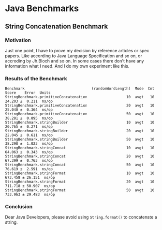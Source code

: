 # Java Benchmarks

## String Concatenation Benchmark

### Motivation
Just one point, I have to prove my decision by reference articles or spec papers.
Like according to Java Language Specification and so on, or accroding by Jh.Bloch and so on.
In some cases there don't have any information what I need. And I do my own experiment like this.

### Results of the Benchmark
```
Benchmark                               (randomWordLength)  Mode  Cnt    Score    Error  Units
StringBenchmark.primitiveConcatenation                  10  avgt   10   24.203 ±  0.211  ns/op
StringBenchmark.primitiveConcatenation                  20  avgt   10   25.040 ±  0.364  ns/op
StringBenchmark.primitiveConcatenation                  50  avgt   10   38.281 ±  0.895  ns/op
StringBenchmark.stringBuilder                           10  avgt   10   20.765 ±  0.271  ns/op
StringBenchmark.stringBuilder                           20  avgt   10   22.045 ±  0.611  ns/op
StringBenchmark.stringBuilder                           50  avgt   10   38.298 ±  1.023  ns/op
StringBenchmark.stringConcat                            10  avgt   10   64.063 ±  0.343  ns/op
StringBenchmark.stringConcat                            20  avgt   10   67.399 ±  0.763  ns/op
StringBenchmark.stringConcat                            50  avgt   10   76.619 ±  2.591  ns/op
StringBenchmark.stringFormat                            10  avgt   10  673.458 ± 26.151  ns/op
StringBenchmark.stringFormat                            20  avgt   10  711.718 ± 50.907  ns/op
StringBenchmark.stringFormat                            50  avgt   10  733.963 ± 29.483  ns/op
```

### Conclusion

Dear Java Developers, please avoid using `String.format()` to concatenate a string.
